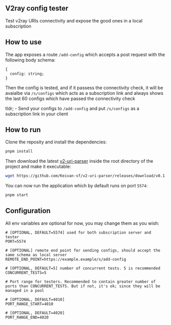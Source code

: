 ## V2ray config tester
Test v2ray URIs connectivity and expose the good ones in a local subscription

## How to use
The app exposes a route `/add-config` which accepts a post request with the following body schema:
```
{
  config: string;
}
```
Then the config is tested, and if it passess the connectivity check, it will be avaialbe via `/s/configs` which acts as a subscription link and always shows the last 60 configs which have passed the connectivity check

tldr; - Send your configs to `/add-config` and put `/s/configs` as a subscription link in your client

## How to run
Clone the reposity and install the dependencies:
```bash
pnpm install
```
Then download the latest [v2-uri-parser](https://github.com/Keivan-sf/v2-uri-parser) inside the root directory of the project and make it executable:
```bash
wget https://github.com/Keivan-sf/v2-uri-parser/releases/download/v0.1.1/v2parser && chmod +x v2-uri-parser
```

You can now run the application which by default runs on port `5574`:
```bash
pnpm start
```

## Configuration
All env variables are optional for now, you may change them as you wish:
```env
# [OPTIONAL, DEFAULT=5574] used for both subscription server and tester
PORT=5574

# [OPTIONAL] remote end point for sending configs, should accept the same schema as local server
REMOTE_END_POINT=https://example.example/s/add-config

# [OPTIONAL, DEFAULT=5] number of concurrent tests. 5 is recommended
CONCURRENT_TESTS=5

# Port range for testers. Recommended to contain greater number of ports than CONCURRENT_TESTS. But if not, it's ok; since they will be managed in a pool

# [OPTIONAL, DEFAULT=4010] 
PORT_RANGE_START=4010

# [OPTIONAL, DEFAULT=4020] 
PORT_RANGE_END=4020
```
